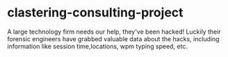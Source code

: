 # clastering-consulting-project
A large technology firm needs our help, they've been hacked! Luckily their forensic engineers have grabbed valuable data about the hacks, including information like session time,locations, wpm typing speed, etc.
